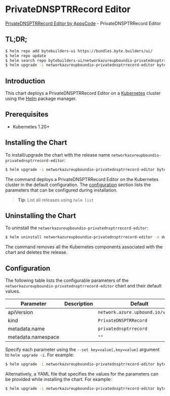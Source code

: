 # PrivateDNSPTRRecord Editor

[PrivateDNSPTRRecord Editor by AppsCode](https://byte.builders) - PrivateDNSPTRRecord Editor

## TL;DR;

```bash
$ helm repo add bytebuilders-ui https://bundles.byte.builders/ui/
$ helm repo update
$ helm search repo bytebuilders-ui/networkazureupboundio-privatednsptrrecord-editor --version=v0.4.18
$ helm upgrade -i networkazureupboundio-privatednsptrrecord-editor bytebuilders-ui/networkazureupboundio-privatednsptrrecord-editor -n default --create-namespace --version=v0.4.18
```

## Introduction

This chart deploys a PrivateDNSPTRRecord Editor on a [Kubernetes](http://kubernetes.io) cluster using the [Helm](https://helm.sh) package manager.

## Prerequisites

- Kubernetes 1.20+

## Installing the Chart

To install/upgrade the chart with the release name `networkazureupboundio-privatednsptrrecord-editor`:

```bash
$ helm upgrade -i networkazureupboundio-privatednsptrrecord-editor bytebuilders-ui/networkazureupboundio-privatednsptrrecord-editor -n default --create-namespace --version=v0.4.18
```

The command deploys a PrivateDNSPTRRecord Editor on the Kubernetes cluster in the default configuration. The [configuration](#configuration) section lists the parameters that can be configured during installation.

> **Tip**: List all releases using `helm list`

## Uninstalling the Chart

To uninstall the `networkazureupboundio-privatednsptrrecord-editor`:

```bash
$ helm uninstall networkazureupboundio-privatednsptrrecord-editor -n default
```

The command removes all the Kubernetes components associated with the chart and deletes the release.

## Configuration

The following table lists the configurable parameters of the `networkazureupboundio-privatednsptrrecord-editor` chart and their default values.

|     Parameter      | Description |                    Default                    |
|--------------------|-------------|-----------------------------------------------|
| apiVersion         |             | <code>network.azure.upbound.io/v1beta1</code> |
| kind               |             | <code>PrivateDNSPTRRecord</code>              |
| metadata.name      |             | <code>privatednsptrrecord</code>              |
| metadata.namespace |             | <code>""</code>                               |


Specify each parameter using the `--set key=value[,key=value]` argument to `helm upgrade -i`. For example:

```bash
$ helm upgrade -i networkazureupboundio-privatednsptrrecord-editor bytebuilders-ui/networkazureupboundio-privatednsptrrecord-editor -n default --create-namespace --version=v0.4.18 --set apiVersion=network.azure.upbound.io/v1beta1
```

Alternatively, a YAML file that specifies the values for the parameters can be provided while
installing the chart. For example:

```bash
$ helm upgrade -i networkazureupboundio-privatednsptrrecord-editor bytebuilders-ui/networkazureupboundio-privatednsptrrecord-editor -n default --create-namespace --version=v0.4.18 --values values.yaml
```
